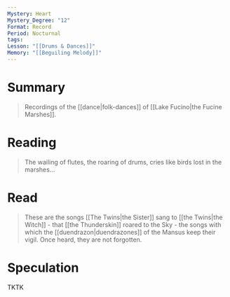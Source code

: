 ```yaml
---
Mystery: Heart
Mystery_Degree: "12"
Format: Record
Period: Nocturnal
tags: 
Lesson: "[[Drums & Dances]]"
Memory: "[[Beguiling Melody]]"
---
```

# Summary
> Recordings of the [[dance|folk-dances]] of [[Lake Fucino|the Fucine Marshes]].
# Reading
> The wailing of flutes, the roaring of drums, cries like birds lost in the marshes…
# Read
> These are the songs [[The Twins|the Sister]] sang to [[the Twins|the Witch]] - that [[the Thunderskin]] roared to the Sky - the songs with which the [[duendrazon|duendrazones]] of the Mansus keep their vigil. Once heard, they are not forgotten.
# Speculation
TKTK